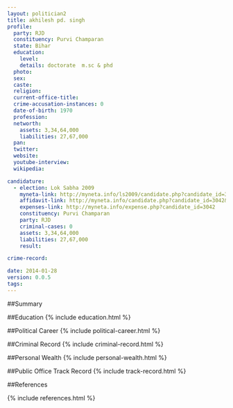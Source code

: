 ```yaml
---
layout: politician2
title: akhilesh pd. singh
profile: 
  party: RJD
  constituency: Purvi Champaran
  state: Bihar
  education: 
    level: 
    details: doctorate  m.sc & phd
  photo: 
  sex: 
  caste: 
  religion: 
  current-office-title: 
  crime-accusation-instances: 0
  date-of-birth: 1970
  profession: 
  networth: 
    assets: 3,34,64,000
    liabilities: 27,67,000
  pan: 
  twitter: 
  website: 
  youtube-interview: 
  wikipedia: 

candidature: 
  - election: Lok Sabha 2009
    myneta-link: http://myneta.info/ls2009/candidate.php?candidate_id=3042
    affidavit-link: http://myneta.info/candidate.php?candidate_id=3042&scan=original
    expenses-link: http://myneta.info/expense.php?candidate_id=3042
    constituency: Purvi Champaran 
    party: RJD
    criminal-cases: 0
    assets: 3,34,64,000
    liabilities: 27,67,000
    result:  

crime-record: 

date: 2014-01-28
version: 0.0.5
tags: 
---
```

##Summary


##Education
{% include education.html %}


##Political Career
{% include political-career.html %}


##Criminal Record
{% include criminal-record.html %}


##Personal Wealth
{% include personal-wealth.html %}


##Public Office Track Record
{% include track-record.html %}


##References


{% include references.html %}